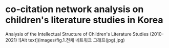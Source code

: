 # co-citation network analysis on children's literature studies in Korea 
Analysis of the Intellectual Structure of Children's Literature Studies (2010-2021)
![Alt text](images/fig.1.전체 네트워크 그래프(jpg).jpg)
